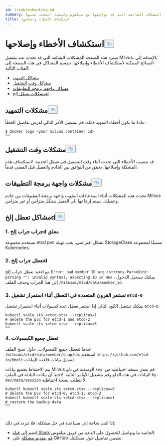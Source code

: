 ```yaml
---
id: troubleshooting.md
summary: تعرف على المشكلات الشائعة التي قد تواجهها مع ميلفوس وكيفية التغلب عليها.
title: استكشاف الأخطاء وإصلاحها
---
```

<h1 id="Troubleshooting" class="common-anchor-header">استكشاف الأخطاء وإصلاحها<button data-href="#Troubleshooting" class="anchor-icon" translate="no">
      <svg translate="no"
        aria-hidden="true"
        focusable="false"
        height="20"
        version="1.1"
        viewBox="0 0 16 16"
        width="16"
      >
        <path
          fill="#0092E4"
          fill-rule="evenodd"
          d="M4 9h1v1H4c-1.5 0-3-1.69-3-3.5S2.55 3 4 3h4c1.45 0 3 1.69 3 3.5 0 1.41-.91 2.72-2 3.25V8.59c.58-.45 1-1.27 1-2.09C10 5.22 8.98 4 8 4H4c-.98 0-2 1.22-2 2.5S3 9 4 9zm9-3h-1v1h1c1 0 2 1.22 2 2.5S13.98 12 13 12H9c-.98 0-2-1.22-2-2.5 0-.83.42-1.64 1-2.09V6.25c-1.09.53-2 1.84-2 3.25C6 11.31 7.55 13 9 13h4c1.45 0 3-1.69 3-3.5S14.5 6 13 6z"
        ></path>
      </svg>
    </button></h1><p>تسرد هذه الصفحة المشكلات الشائعة التي قد تحدث عند تشغيل Milvus، بالإضافة إلى النصائح الممكنة لاستكشاف الأخطاء وإصلاحها. تنقسم المشاكل في هذه الصفحة إلى الفئات التالية:</p>
<ul>
<li><a href="#boot_issues">مشاكل التمهيد</a></li>
<li><a href="#runtime_issues">مشاكل وقت التشغيل</a></li>
<li><a href="#api_issues">مشاكل واجهة برمجة التطبيقات</a></li>
<li><a href="#etcd_crash_issues">مشكلات تعطل إلخd</a></li>
</ul>
<h2 id="Boot-issues" class="common-anchor-header">مشكلات التمهيد<button data-href="#Boot-issues" class="anchor-icon" translate="no">
      <svg translate="no"
        aria-hidden="true"
        focusable="false"
        height="20"
        version="1.1"
        viewBox="0 0 16 16"
        width="16"
      >
        <path
          fill="#0092E4"
          fill-rule="evenodd"
          d="M4 9h1v1H4c-1.5 0-3-1.69-3-3.5S2.55 3 4 3h4c1.45 0 3 1.69 3 3.5 0 1.41-.91 2.72-2 3.25V8.59c.58-.45 1-1.27 1-2.09C10 5.22 8.98 4 8 4H4c-.98 0-2 1.22-2 2.5S3 9 4 9zm9-3h-1v1h1c1 0 2 1.22 2 2.5S13.98 12 13 12H9c-.98 0-2-1.22-2-2.5 0-.83.42-1.64 1-2.09V6.25c-1.09.53-2 1.84-2 3.25C6 11.31 7.55 13 9 13h4c1.45 0 3-1.69 3-3.5S14.5 6 13 6z"
        ></path>
      </svg>
    </button></h2><p>عادةً ما تكون أخطاء التمهيد قاتلة. قم بتشغيل الأمر التالي لعرض تفاصيل الخطأ:</p>
<pre><code translate="no">$ docker logs &lt;your milvus container <span class="hljs-built_in">id</span>&gt;
<button class="copy-code-btn"></button></code></pre>
<h2 id="Runtime-issues" class="common-anchor-header">مشكلات وقت التشغيل<button data-href="#Runtime-issues" class="anchor-icon" translate="no">
      <svg translate="no"
        aria-hidden="true"
        focusable="false"
        height="20"
        version="1.1"
        viewBox="0 0 16 16"
        width="16"
      >
        <path
          fill="#0092E4"
          fill-rule="evenodd"
          d="M4 9h1v1H4c-1.5 0-3-1.69-3-3.5S2.55 3 4 3h4c1.45 0 3 1.69 3 3.5 0 1.41-.91 2.72-2 3.25V8.59c.58-.45 1-1.27 1-2.09C10 5.22 8.98 4 8 4H4c-.98 0-2 1.22-2 2.5S3 9 4 9zm9-3h-1v1h1c1 0 2 1.22 2 2.5S13.98 12 13 12H9c-.98 0-2-1.22-2-2.5 0-.83.42-1.64 1-2.09V6.25c-1.09.53-2 1.84-2 3.25C6 11.31 7.55 13 9 13h4c1.45 0 3-1.69 3-3.5S14.5 6 13 6z"
        ></path>
      </svg>
    </button></h2><p>قد تتسبب الأخطاء التي تحدث أثناء وقت التشغيل في تعطل الخدمة. لاستكشاف هذه المشكلة وإصلاحها، تحقق من التوافق بين الخادم والعميل قبل المضي قدماً.</p>
<h2 id="API-issues" class="common-anchor-header">مشكلات واجهة برمجة التطبيقات<button data-href="#API-issues" class="anchor-icon" translate="no">
      <svg translate="no"
        aria-hidden="true"
        focusable="false"
        height="20"
        version="1.1"
        viewBox="0 0 16 16"
        width="16"
      >
        <path
          fill="#0092E4"
          fill-rule="evenodd"
          d="M4 9h1v1H4c-1.5 0-3-1.69-3-3.5S2.55 3 4 3h4c1.45 0 3 1.69 3 3.5 0 1.41-.91 2.72-2 3.25V8.59c.58-.45 1-1.27 1-2.09C10 5.22 8.98 4 8 4H4c-.98 0-2 1.22-2 2.5S3 9 4 9zm9-3h-1v1h1c1 0 2 1.22 2 2.5S13.98 12 13 12H9c-.98 0-2-1.22-2-2.5 0-.83.42-1.64 1-2.09V6.25c-1.09.53-2 1.84-2 3.25C6 11.31 7.55 13 9 13h4c1.45 0 3-1.69 3-3.5S14.5 6 13 6z"
        ></path>
      </svg>
    </button></h2><p>تحدث هذه المشكلات أثناء استدعاءات أسلوب واجهة برمجة التطبيقات بين خادم Milvus وعميلك. سيتم إرجاعها إلى العميل بشكل متزامن أو غير متزامن.</p>
<h2 id="etcd-crash-issues" class="common-anchor-header">مشاكل تعطل إلخd<button data-href="#etcd-crash-issues" class="anchor-icon" translate="no">
      <svg translate="no"
        aria-hidden="true"
        focusable="false"
        height="20"
        version="1.1"
        viewBox="0 0 16 16"
        width="16"
      >
        <path
          fill="#0092E4"
          fill-rule="evenodd"
          d="M4 9h1v1H4c-1.5 0-3-1.69-3-3.5S2.55 3 4 3h4c1.45 0 3 1.69 3 3.5 0 1.41-.91 2.72-2 3.25V8.59c.58-.45 1-1.27 1-2.09C10 5.22 8.98 4 8 4H4c-.98 0-2 1.22-2 2.5S3 9 4 9zm9-3h-1v1h1c1 0 2 1.22 2 2.5S13.98 12 13 12H9c-.98 0-2-1.22-2-2.5 0-.83.42-1.64 1-2.09V6.25c-1.09.53-2 1.84-2 3.25C6 11.31 7.55 13 9 13h4c1.45 0 3-1.69 3-3.5S14.5 6 13 6z"
        ></path>
      </svg>
    </button></h2><h3 id="1-etcd-pod-pending" class="common-anchor-header">1. جراب جراب إلخd معلق</h3><p>تستخدم مجموعة etcd pvc بشكل افتراضي. يجب تهيئة StorageClass مسبقًا لمجموعة Kubernetes.</p>
<h3 id="2-etcd-pod-crash" class="common-anchor-header">2. تعطل جراب إلخd</h3><p>عند تعطل جراب إلخd مع <code translate="no">Error: bad member ID arg (strconv.ParseUint: parsing &quot;&quot;: invalid syntax), expecting ID in Hex</code> ، يمكنك تسجيل الدخول إلى هذا الجراب وحذف الملف <code translate="no">/bitnami/etcd/data/member_id</code>.</p>
<h3 id="3-Multiple-pods-keep-crashing-while-etcd-0-is-still-running" class="common-anchor-header">3. تستمر القرون المتعددة في التعطل أثناء استمرار تشغيل <code translate="no">etcd-0</code> </h3><p>يمكنك تشغيل الكود التالي إذا استمر تعطل عدة كبسولات أثناء استمرار تشغيل <code translate="no">etcd-0</code>.</p>
<pre><code translate="no">kubectl scale sts &lt;etcd-sts&gt; --replicas=<span class="hljs-number">1</span>
<span class="hljs-comment"># delete the pvc for etcd-1 and etcd-2</span>
kubectl scale sts &lt;etcd-sts&gt; --replicas=<span class="hljs-number">3</span>
<button class="copy-code-btn"></button></code></pre>
<h3 id="4-All-pods-crash" class="common-anchor-header">4. تعطل جميع الكبسولات</h3><p>عندما تتعطل جميع الكبسولات، حاول نسخ الملف <code translate="no">/bitnami/etcd/data/member/snap/db</code>. استخدم <code translate="no">https://github.com/etcd-io/bbolt</code> لتعديل بيانات قاعدة البيانات.</p>
<p>يتم الاحتفاظ بجميع بيانات Milvus الوصفية في دلو <code translate="no">key</code>. قم بعمل نسخة احتياطية من البيانات في هذه الدلو وقم بتشغيل الأوامر التالية. لاحظ أن بيانات البادئة في الملف <code translate="no">by-dev/meta/session</code> لا تتطلب نسخة احتياطية.</p>
<pre><code translate="no">kubectl kubectl scale sts &lt;etcd-sts&gt; --replicas=<span class="hljs-number">0</span>
<span class="hljs-comment"># delete the pvc for etcd-0, etcd-1, etcd-2</span>
kubectl kubectl scale sts &lt;etcd-sts&gt; --replicas=<span class="hljs-number">1</span>
<span class="hljs-comment"># restore the backup data</span>
<button class="copy-code-btn"></button></code></pre>
<p><br/></p>
<p>إذا كنت بحاجة إلى مساعدة في حل مشكلة، فلا تتردد في ذلك:</p>
<ul>
<li>انضم إلى <a href="https://join.slack.com/t/milvusio/shared_invite/enQtNzY1OTQ0NDI3NjMzLWNmYmM1NmNjOTQ5MGI5NDhhYmRhMGU5M2NhNzhhMDMzY2MzNDdlYjM5ODQ5MmE3ODFlYzU3YjJkNmVlNDQ2ZTk">قناة Slack</a> الخاصة بنا وتواصل للحصول على الدعم من فريق ميلفوس.</li>
<li><a href="https://github.com/milvus-io/milvus/issues/new/choose">قم بتقديم مشكلة</a> على GitHub تتضمن تفاصيل حول مشكلتك.</li>
</ul>

